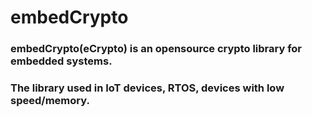 # embedCrypto
### embedCrypto(eCrypto) is an opensource crypto library for embedded systems.<br/>
### The library used in IoT devices, RTOS, devices with low speed/memory.  
